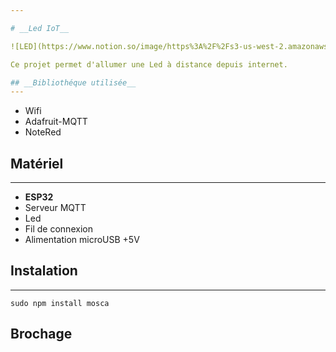 ```yaml
---

# __Led IoT__

![LED](https://www.notion.so/image/https%3A%2F%2Fs3-us-west-2.amazonaws.com%2Fsecure.notion-static.com%2F7541a02f-acd5-4136-823a-6e9a5e66b783%2FUntitled.png?width=3250)

Ce projet permet d'allumer une Led à distance depuis internet.

## __Bibliothéque utilisée__
---
```

+ Wifi
+ Adafruit-MQTT
+ NoteRed

## __Matériel__
---
+ __ESP32__
+ Serveur MQTT
+ Led
+ Fil de connexion
+ Alimentation microUSB +5V

## __Instalation__
---
`sudo npm install mosca`

## __Brochage__
